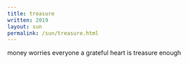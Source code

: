 ```yaml
---
title: treasure
written: 2019
layout: sun
permalink: /sun/treasure.html
---
```


<div class="poem">
money worries everyone  
a grateful heart  
is treasure enough
</div>


